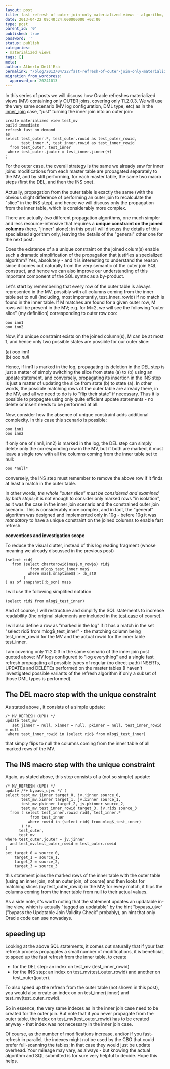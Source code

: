 ```yaml
---
layout: post
title: fast refresh of outer-join-only materialized views - algorithm, part 1
date: 2013-04-22 09:40:24.000000000 +02:00
type: post
parent_id: '0'
published: true
password: ''
status: publish
categories:
- materialized views
tags: []
meta:
author: Alberto Dell'Era
permalink: "/blog/2013/04/22/fast-refresh-of-outer-join-only-materialized-views-algorithm-part-1/"
migration_from_wordpress:
  approved_on: 20241013
---
```

In this series of posts we will discuss how Oracle refreshes materialized views (MV) containing only OUTER joins, covering only 11.2.0.3. We will use the very same scenario (MV log configuration, DML type, etc) as in the [inner_join](/blog/2009/08/04/fast-refresh-of-join-only-materialized-views-algorithm-summary/) case, "just" turning the inner join into an outer join:

```plsql 
create materialized view test_mv  
build immediate  
refresh fast on demand  
as  
select test_outer.*, test_outer.rowid as test_outer_rowid,  
       test_inner.*, test_inner.rowid as test_inner_rowid  
  from test_outer, test_inner  
 where test_outer.jouter = test_inner.jinner(+)  
;  
```

For the outer case, the overall strategy is the same we already saw for inner joins: modifications from each master table are propagated separately to the MV, and by still performing, for each master table, the same two macro steps (first the DEL, and then the INS one).

Actually, propagation from the outer table is exactly the same (with the obvious slight difference of performing an outer join to recalculate the "slice" in the INS step), and hence we will discuss only the propagation from the inner table, which is considerably more complex.

There are actually _two_ different propagation algorithms, one much simpler and less resource-intensive that requires a **unique constraint on the joined columns** (here, "jinner" alone); in this post I will discuss the details of this specialized algorithm only, leaving the details of the "general" other one for the next post.

Does the existence of a a unique constraint on the joined colum(s) enable such a dramatic simplification of the propagation that justifies a specialized algorithm? Yes, absolutely - and it is interesting to understand the reason since it comes out naturally from the very semantic of the outer join SQL construct, and hence we can also improve our understanding of this important component of the SQL syntax as a by-product.

Let's start by remembering that every row of the outer table is always represented in the MV, possibly with all columns coming from the inner table set to null (including, most importantly, test\_inner\_rowid) if no match is found in the inner table. If M matches are found for a given outer row, M rows will be present in the MV; e.g. for M=2, we will see the following "outer slice" (my definition) corresponding to outer row ooo:

```
ooo inn1  
ooo inn2
```

Now, if a unique constraint exists on the joined column(s), M can be at most 1, and hence only two possible states are possible for our outer slice:

(a) ooo inn1  
(b) ooo *null*

Hence, if inn1 is marked in the log, propagating its deletion in the DEL step is just a matter of simply switching the slice from state (a) to (b) using an update statement, and conversely, propagating its insertion in the INS step is just a matter of updating the slice from state (b) to state (a). In other words, the possible matching rows of the outer table are already there, in the MV, and all we need to do is to "flip their state" if necessary. Thus it is possible to propagate using only quite efficient update statements - no delete or insert needs to be performed at all.

Now, consider how the absence of unique constraint adds additional complexity. In this case this scenario is possible:

```
ooo inn1  
ooo inn2
```

if only one of (inn1, inn2) is marked in the log, the DEL step can simply delete only the corresponding row in the MV, but if both are marked, it must leave a single row with all the columns coming from the inner table set to null:

```
ooo *null*
```

conversely, the INS step must remember to remove the above row if it finds at least a match in the outer table.

In other words, _the whole "outer slice" must be considered and examined by both steps_; it is not enough to consider only marked rows "in isolation", as it was the case in the inner join scenario and the constrained outer join scenario. This is considerably more complex, and in fact, the "general" algorithm was designed and implemented only in 10g - before 10g it was _mandatory_ to have a unique constraint on the joined columns to enable fast refresh.

**conventions and investigation scope**  

To reduce the visual clutter, instead of this log reading fragment (whose meaning we already discussed in the previous post)  
```plsql 
(select rid$  
   from (select chartorowid(mas$.m_row$$) rid$  
           from mlog$_test_inner mas$  
          where mas$.snaptime$$ > :b_st0  
        )  
) as of snapshot(:b_scn) mas$  
```

I will use the following simplified notation  
```plsql  
(select rid$ from mlog$_test_inner)  
```

And of course, I will restructure and simplify the SQL statements to increase readability (the original statements are included in the [test case](/assets/files/2013/04/join_mv_outer_part1_unique.zip) of course).

I will also define a row as "marked in the log" if it has a match in the set "select rid$ from mlog$\_test\_inner" - the matching column being test\_inner\_rowid for the MV and the actual rowid for the inner table test\_inner.

I am covering only 11.2.0.3 in the same scenario of the inner join post quoted above: MV logs configured to "log everything" and a single fast refresh propagating all possible types of regular (no direct-path) INSERTs, UPDATEs and DELETEs performed on the master tables (I haven't investigated possible variants of the refresh algorithm if only a subset of those DML types is performed).

## The DEL macro step with the unique constraint  

As stated above , it consists of a simple update:  
```plsql  
/* MV_REFRESH (UPD) */  
update test_mv  
   set jinner = null, xinner = null, pkinner = null, test_inner_rowid = null  
 where test_inner_rowid in (select rid$ from mlog$_test_inner)  
```

that simply flips to null the columns coming from the inner table of all marked rows of the MV.

## The INS macro step with the unique constraint

Again, as stated above, this step consists of a (not so simple) update:  

```plsql
/* MV_REFRESH (UPD) */  
update /*+ bypass_ujvc */ (  
select test_mv.jinner target_0, jv.jinner source_0,  
       test_mv.xinner target_1, jv.xinner source_1,  
       test_mv.pkinner target_2, jv.pkinner source_2,  
       test_mv.test_inner_rowid target_3, jv.rid$ source_3  
  from ( select test_inner.rowid rid$, test_inner.*  
           from test_inner  
          where rowid in (select rid$ from mlog$_test_inner)  
       ) jv,  
      test_outer,  
      test_mv  
where test_outer.jouter = jv.jinner  
  and test_mv.test_outer_rowid = test_outer.rowid  
)  
set target_0 = source_0,  
    target_1 = source_1,  
    target_2 = source_2,  
    target_3 = source_3  
```

this statement joins the marked rows of the inner table with the outer table (using an inner join, not an outer join, of course) and then looks for matching slices (by test\_outer\_rowid) in the MV; for every match, it flips the columns coming from the inner table from null to their actual values.

As a side note, it's worth noting that the statement updates an updatable in-line view, which is actually "tagged as updatable" by the hint "bypass\_ujvc" ("bypass the Updatable Join Validity Check" probably), an hint that only Oracle code can use nowadays.

## speeding up

Looking at the above SQL statements, it comes out naturally that if your fast refresh process propagates a small number of modifications, it is beneficial, to speed up the fast refresh from the inner table, to create  
- for the DEL step: an index on test\_mv (test\_inner\_rowid)  
- for the INS step: an index on test\_mv(test\_outer\_rowid) and another on test\_outer(jouter).

To also speed up the refresh from the outer table (not shown in this post), you would also create an index on on test\_inner(jinner) and test\_mv(test\_outer\_rowid).

So in essence, the very same indexes as in the inner join case need to be created for the outer join. But note that if you never propagate from the outer table, the index on test\_mv(test\_outer\_rowid) has to be created anyway - that index was not necessary in the inner join case.

Of course, as the number of modifications increase, and/or if you fast-refresh in parallel, the indexes might not be used by the CBO that could prefer full-scanning the tables; in that case they would just be update overhead. Your mileage may vary, as always - but knowing the actual algorithm and SQL submitted is for sure very helpful to decide. Hope this helps.

